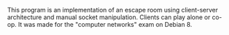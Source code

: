 This program is an implementation of an escape room using client-server architecture and manual socket manipulation. Clients can play alone or co-op. It was made for the "computer networks" exam on Debian 8.